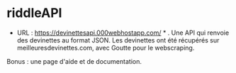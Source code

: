 # riddleAPI

* URL : https://devinettesapi.000webhostapp.com/ * . 
Une API qui renvoie des devinettes au format JSON. 
Les devinettes ont été récupérés sur meilleuresdevinettes.com, avec Goutte pour le webscraping.

Bonus : une page d'aide et de documentation.
